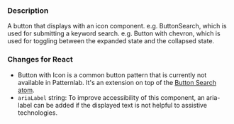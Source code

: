### Description
A button that displays with an icon component.
e.g. ButtonSearch, which is used for submitting a keyword search.
e.g. Button with chevron, which is used for toggling between the expanded state and the collapsed state.

### Changes for React
* Button with Icon is a common button pattern that is currently not available in Patternlab. It's an extension on top of the [Button Search atom](https://mayflower.digital.mass.gov/?p=atoms-button-search).
* `ariaLabel` string: To improve accessibility of this component, an aria-label can be added if the displayed text is not helpful to assistive technologies.

